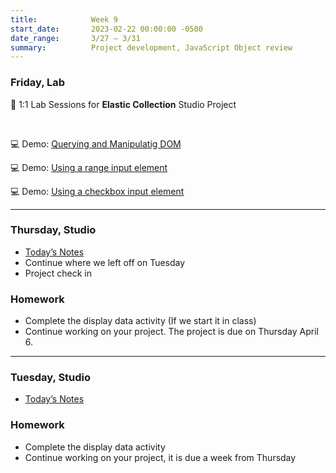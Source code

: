 ```yaml
---
title:            Week 9
start_date:       2023-02-22 00:00:00 -0500
date_range:       3/27 – 3/31
summary:          Project development, JavaScript Object review
---
```


### Friday, Lab

💬 1:1 Lab Sessions for **Elastic Collection** Studio Project

<br />

💻 Demo: [Querying and Manipulatig DOM](https://codepen.io/ikedaiyk/pen/poOGyQm)

💻 Demo: [Using a range input element](https://codepen.io/ikedaiyk/pen/poOGjqE)

💻 Demo: [Using a checkbox input element](https://codepen.io/ikedaiyk/pen/ZEMNMzE)

---

### Thursday, Studio

- [Today&rsquo;s Notes](https://paper.dropbox.com/doc/Parsons-Core-Interaction-S23-Week-8-Class-1-Notes--B03w6WbEzBsEKyWJWYqLkfBcAQ-IeOGECSNX8SJq4McQ9q7E)
- Continue where we left off on Tuesday
- Project check in


### Homework
- Complete the display data activity (If we start it in class)
- Continue working on your project. The project is due on Thursday April 6.

---



### Tuesday, Studio

- [Today&rsquo;s Notes](https://paper.dropbox.com/doc/Parsons-Core-Interaction-S23-Week-9-Class-1-Notes--B1URUzCorrFPS~v3K69MsF0sAQ-5SPJBsXqneGtUelKyWB6W)


### Homework
- Complete the display data activity
- Continue working on your project, it is due a week from Thursday